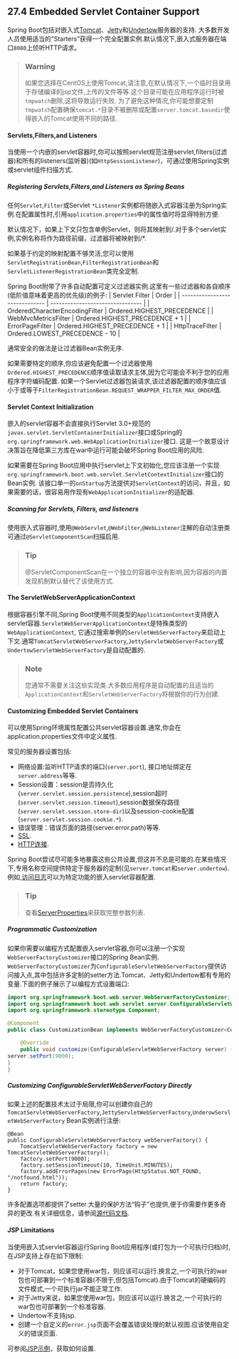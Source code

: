 ## 27.4 Embedded Servlet Container Support
Spring Boot包括对嵌入式[Tomcat](http://tomcat.apache.org/)、[Jetty](https://www.eclipse.org/jetty/)和[Undertow](http://undertow.io/)服务器的支持.
大多数开发人员使用适当的“Starters”获得一个完全配置实例.默认情况下,嵌入式服务器在端口`8080`上侦听HTTP请求。

>### Warning
>如果您选择在CentOS上使用Tomcat,请注意,在默认情况下,一个临时目录用于存储编译的jsp文件,上传的文件等等.这个目录可能在应用程序运行时被`tmpwatch`删除,这将导致运行失败.
>为了避免这种情况,你可能想要定制`tmpwatch`配置确保`tomcat.*`目录不被删除或配置`server.tomcat.basedir`使得嵌入的Tomcat使用不同的路径.

#### Servlets,Filters,and Listeners
当使用一个内嵌的servlet容器时,你可以按照servlet规范注册servlet,filters(过滤器)和所有的listeners(监听器)(如`HttpSessionListener`)，可通过使用Spring实例或servlet组件扫描方式.

##### Registering Servlets,Filters,and Listeners as Spring Beans
任何`Servlet`,`Filter`或Servlet `*Listener`实例都将随嵌入式容器注册为Spring实例.在配置属性时,引用`application.properties`中的属性值时将显得特别方便.

默认情况下，如果上下文只包含单例Servlet，则将其映射到/.对于多个servlet实例,实例名称将作为路径前缀，过滤器将被映射到/*.

如果基于约定的映射配置不够灵活,您可以使用`ServletRegistrationBean`,`FilterRegistrationBean`和`ServletListenerRegistrationBean`类完全定制.

Spring Boot附带了许多自动配置可定义过滤器实例.这里有一些过滤器和各自顺序(低阶值意味着更高的优先级)的例子:
| Servlet Filter                 | Order                            |
| ------------------------------ | -------------------------------- |
| OrderedCharacterEncodingFilter | Ordered.HIGHEST_PRECEDENCE       |
| WebMvcMetricsFilter            | Ordered.HIGHEST_PRECEDENCE + 1   |
| ErrorPageFilter                | Ordered.HIGHEST_PRECEDENCE + 1   |
| HttpTraceFilter                | Ordered.LOWEST_PRECEDENCE - 10   |

通常安全的做法是让过滤器Bean实例无序.

如果需要特定的顺序,你应该避免配置一个过滤器使用`Ordered.HIGHEST_PRECEDENCE`顺序值读取请求主体,因为它可能会不利于您的应用程序字符编码配置.
如果一个Servlet过滤器包装请求,该过滤器配置的顺序值应该小于或等于`FilterRegistrationBean.REQUEST_WRAPPER_FILTER_MAX_ORDER`值.

#### Servlet Context Initialization
嵌入的servlet容器不会直接执行Servlet 3.0+规范的`javax.servlet.ServletContainerInitializer`接口或Spring的`org.springframework.web.WebApplicationInitializer`接口.
这是一个故意设计决策旨在降低第三方库在war中运行可能会破坏Spring Boot应用的风险.

如果需要在Spring Boot应用中执行servlet上下文初始化,您应该注册一个实现`org.springframework.boot.web.servlet.ServletContextInitializer`接口的Bean实例.
该接口单一的`onStartup`方法提供对`ServletContext`的访问，并且，如果需要的话，很容易用作现有`WebApplicationInitializer`的适配器.

##### Scanning for Servlets, Filters, and listeners
使用嵌入式容器时,使用`@WebServlet`,`@WebFilter`,`@WebListener`注解的自动注册类可通过`@ServletComponentScan`扫描启用.
>### Tip
>@ServletComponentScan在一个独立的容器中没有影响,因为容器的内置发现机制默认替代了该使用方式.

#### The ServletWebServerApplicationContext
根据容器引擎不同,Spring Boot使用不同类型的`ApplicationContext`支持嵌入servlet容器.`ServletWebServerApplicationContext`是特殊类型的`WebApplicationContext`,
它通过搜索单例的`ServletWebServerFactory`来启动上下文.通常`TomcatServletWebServerFactory`,`JettyServletWebServerFactory`或`UndertowServletWebServerFactory`是自动配置的.

>### Note
>您通常不需要关注这些实现类.大多数应用程序是自动配置的且适当的`ApplicationContext`和`ServletWebServerFactory`将根据你的行为创建.

#### Customizing Embedded Servlet Containers
可以使用Spring环境属性配置公共servlet容器设置.通常,你会在application.properties文件中定义属性.

常见的服务器设置包括:
- 网络设置:监听HTTP请求的端口(`server.port`), 接口地址绑定在`server.address`等等.
- Session设置：session是否持久化(`server.servlet.session.persistence`),session超时(`server.servlet.session.timeout`),session数据保存路径(`server.servlet.session.store-dir`)以及session-cookie配置(`server.servlet.session.cookie.*`).
- 错误管理：错误页面的路径(server.error.path)等等.
- [SSL](../../IX.How-to%20guides/75.Embedded%20Web%20Servers/75.8.Configure%20SSL.md).
- [HTTP连接](../../IX.How-to%20guides/75.Embedded%20Web%20Servers/75.18.Enable%20HTTP%20Response%20Compression.md).

Spring Boot尝试尽可能多地暴露这些公共设置,但这并不总是可能的.在某些情况下,专用名称空间提供特定于服务器的定制(见`server.tomcat`和`server.undertow`).
例如,[访问日志](../../IX.How-to%20guides/75.Embedded%20Web%20Servers/75.8.Configure%20SSL.md)可以为特定功能的嵌入servlet容器配置.

>### Tip
>查看[ServerProperties](https://github.com/spring-projects/spring-boot/tree/v2.0.2.RELEASE/spring-boot-project/spring-boot-autoconfigure/src/main/java/org/springframework/boot/autoconfigure/web/ServerProperties.java)来获取完整参数列表.

##### Programmatic Customization
如果你需要以编程方式配置嵌入servlet容器,你可以注册一个实现`WebServerFactoryCustomizer`接口的Spring Bean实例.
`WebServerFactoryCustomizer`为`ConfigurableServletWebServerFactory`提供访问接入点,其中包括许多定制的setter方法.Tomcat、Jetty和Undertow都有专用的变量.下面的例子展示了以编程方式设置端口:

```java
import org.springframework.boot.web.server.WebServerFactoryCustomizer;
import org.springframework.boot.web.servlet.server.ConfigurableServletWebServerFactory;
import org.springframework.stereotype.Component;

@Component
public class CustomizationBean implements WebServerFactoryCustomizer<ConfigurableServletWebServerFactory> {

    @Override
    public void customize(ConfigurableServletWebServerFactory server) {
server.setPort(9000);
}
}
```
##### Customizing ConfigurableServletWebServerFactory Directly
如果上述的配置技术太过于局限,你可以创建你自己的`TomcatServletWebServerFactory`,`JettyServletWebServerFactory`,`UnderowServletWebServerFactory` Bean实例进行注册:
```
@Bean
public ConfigurableServletWebServerFactory webServerFactory() {
    TomcatServletWebServerFactory factory = new TomcatServletWebServerFactory();
    factory.setPort(9000);
    factory.setSessionTimeout(10, TimeUnit.MINUTES);
    factory.addErrorPages(new ErrorPage(HttpStatus.NOT_FOUND, "/notfound.html"));
    return factory;
}
```
许多配置选项都提供了setter.大量的保护方法“钩子”也提供,便于你需要作更多奇异的更改.有关详细信息，请参阅[源代码文档](https://docs.spring.io/spring-boot/docs/2.0.2.RELEASE/api/org/springframework/boot/web/servlet/server/ConfigurableServletWebServerFactory.html).

#### JSP Limitations
当使用嵌入式servlet容器运行Spring Boot应用程序(或打包为一个可执行归档)时,在JSP支持上存在如下限制:
- 对于Tomcat，如果您使用war包，则应该可以运行.换言之,一个可执行的war包也可部署到一个标准容器(不限于,但包括Tomcat).由于Tomcat的硬编码的文件模式,一个可执行jar不能正常工作.
- 对于Jetty来说，如果您使用war包，则应该可以运行.换言之,一个可执行的war包也可部署到一个标准容器.
- Undertow不支持jsp.
- 创建一个自定义的`error.jsp`页面不会覆盖错误处理的默认视图.应该使用自定义的错误页面.

可参阅[JSP示例](https://github.com/spring-projects/spring-boot/tree/v2.0.2.RELEASE/spring-boot-samples/spring-boot-sample-web-jsp)，获取如何设置.
